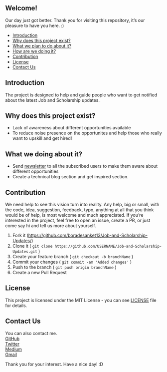 
## Welcome! 
Our day just got better. Thank you for visiting this repository, it’s our pleasure to have you here. :)

* [Introduction](#introduction)
* [Why does this project exist?](#why-does-this-project-exist)
* [What we plan to do about it?](#what-we-plan-to-do-about-it)
* [How are we doing it?](#how-are-we-doing-it)
* [Contribution](#contribution)
* [License](#license)
* [Contact Us](#contact-us)

## Introduction
The project is designed to help and guide people who want to get notified about the latest Job and Scholarship updates.

## Why does this project exist?
- Lack of awareness about different opportunities available
- To reduce noise presence on the opportunites and help those who really want to upskill and get hired!

## What we doing about it?
- Send [newsletter](https://www.getrevue.co/profile/boradesanket13) to all the subscribed users to make them aware about different opportunities
- Create a technical blog section and get inspired section.

## Contribution
We need help to see this vision turn into reality. Any help, big or small, with the code, idea, suggestion, feedback, typo, anything at all that you think would be of help, is most welcome and much appreciated.
If you’re interested in the project, feel free to open an issue, create a PR, or just come say hi and tell us more about yourself.
1. Fork it (<https://github.com/boradesanket13/Job-and-Scholarship-Updates/>)
2. Clone it ( `git clone https://github.com/USERNAME/Job-and-Scholarship-Updates.git` )
3. Create your feature branch ( `git checkout -b branchName` )
4. Commit your changes ( `git commit -am 'Added changes'` )
5. Push to the branch ( `git push origin branchName` )
6. Create a new Pull Request

## License
This project is licensed under the MIT License - you can see [LICENSE](https://github.com/Job-and-Scholarship-Updates/blob/master/LICENSE) file for details.

## Contact Us
 You can also contact me. <br>
[GitHub](https://github.com/boradesanket13) <br>
[Twitter](https://twitter.com/boradesanket13) <br>
[Medium](https://medium.com/boradesanket13) <br>
[Gmail](boradesnket13@gmail.com)


Thank you for your interest. Have a nice day! :D
